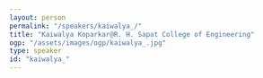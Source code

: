 ```yaml
---
layout: person
permalink: "/speakers/kaiwalya_/"
title: "Kaiwalya Koparkar@R. H. Sapat College of Engineering"
ogp: "/assets/images/ogp/kaiwalya_.jpg"
type: speaker
id: "kaiwalya_"
---
```

